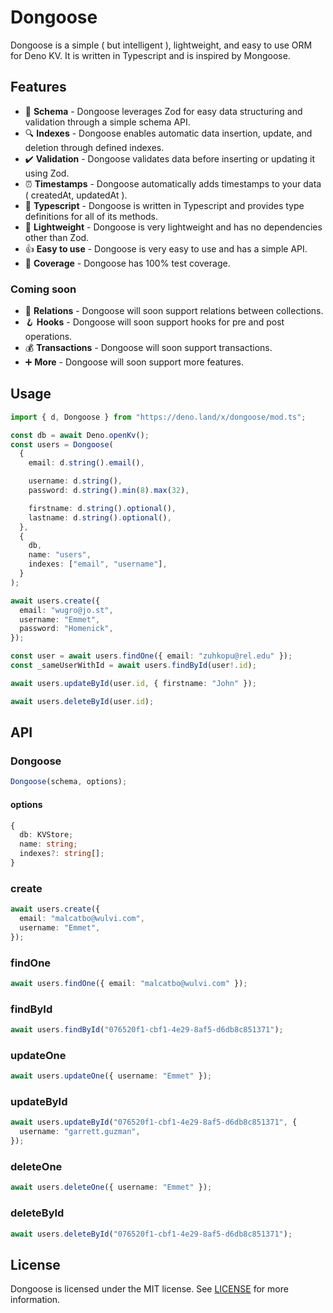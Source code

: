 # Dongoose

Dongoose is a simple ( but intelligent ), lightweight, and easy to use ORM for Deno KV. It is written in Typescript and is inspired by Mongoose.

## Features

- 📄 **Schema** - Dongoose leverages Zod for easy data structuring and validation through a simple schema API.
- 🔍 **Indexes** - Dongoose enables automatic data insertion, update, and deletion through defined indexes.
- ✔️ **Validation** - Dongoose validates data before inserting or updating it using Zod.
- ⏰ **Timestamps** - Dongoose automatically adds timestamps to your data ( createdAt, updatedAt ).
- 📝 **Typescript** - Dongoose is written in Typescript and provides type definitions for all of its methods.
- 🍃 **Lightweight** - Dongoose is very lightweight and has no dependencies other than Zod.
- 👍 **Easy to use** - Dongoose is very easy to use and has a simple API.
- 💯 **Coverage** - Dongoose has 100% test coverage.

### Coming soon

- 🔗 **Relations** - Dongoose will soon support relations between collections.
- 🪝 **Hooks** - Dongoose will soon support hooks for pre and post operations.
- 💰 **Transactions** - Dongoose will soon support transactions.
- ➕ **More** - Dongoose will soon support more features.

## Usage

```typescript
import { d, Dongoose } from "https://deno.land/x/dongoose/mod.ts";

const db = await Deno.openKv();
const users = Dongoose(
  {
    email: d.string().email(),

    username: d.string(),
    password: d.string().min(8).max(32),

    firstname: d.string().optional(),
    lastname: d.string().optional(),
  },
  {
    db,
    name: "users",
    indexes: ["email", "username"],
  }
);

await users.create({
  email: "wugro@jo.st",
  username: "Emmet",
  password: "Homenick",
});

const user = await users.findOne({ email: "zuhkopu@rel.edu" });
const _sameUserWithId = await users.findById(user!.id);

await users.updateById(user.id, { firstname: "John" });

await users.deleteById(user.id);
```

## API

### Dongoose

```typescript
Dongoose(schema, options);
```

#### options

```typescript
{
  db: KVStore;
  name: string;
  indexes?: string[];
}
```

### create

```typescript
await users.create({
  email: "malcatbo@wulvi.com",
  username: "Emmet",
});
```

### findOne

```typescript
await users.findOne({ email: "malcatbo@wulvi.com" });
```

### findById

```typescript
await users.findById("076520f1-cbf1-4e29-8af5-d6db8c851371");
```

### updateOne

```typescript
await users.updateOne({ username: "Emmet" });
```

### updateById

```typescript
await users.updateById("076520f1-cbf1-4e29-8af5-d6db8c851371", {
  username: "garrett.guzman",
});
```

### deleteOne

```typescript
await users.deleteOne({ username: "Emmet" });
```

### deleteById

```typescript
await users.deleteById("076520f1-cbf1-4e29-8af5-d6db8c851371");
```

## License

Dongoose is licensed under the MIT license. See [LICENSE](LICENSE) for more information.

